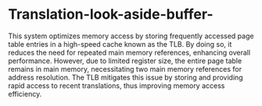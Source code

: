 # Translation-look-aside-buffer-
This system optimizes memory access by storing frequently accessed page table entries in a high-speed cache known as the TLB. By doing so, it reduces the need for repeated main memory references, enhancing overall performance. However, due to limited register size, the entire page table remains in main memory, necessitating two main memory references for address resolution. The TLB mitigates this issue by storing and providing rapid access to recent translations, thus improving memory access efficiency.
